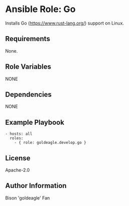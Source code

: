 # Ansible Role: Go

Installs Go (https://www.rust-lang.org/) support on Linux.

## Requirements

None.

## Role Variables

NONE

## Dependencies

NONE

## Example Playbook

    - hosts: all
      roles:
        - { role: goldeagle.develop.go }

## License

Apache-2.0

## Author Information

Bison 'goldeagle' Fan
